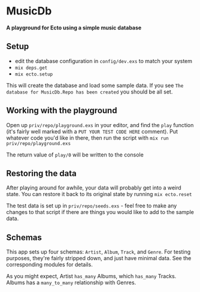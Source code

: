 # MusicDb

**A playground for Ecto using a simple music database**

## Setup
  * edit the database configuration in `config/dev.exs` to match your system
  * `mix deps.get`
  * `mix ecto.setup`

This will create the database and load some sample data. If you see `The database for MusicDb.Repo has been created` you should be all set.

## Working with the playground

Open up `priv/repo/playground.exs` in your editor, and find the `play` function (it's fairly well marked with a `PUT YOUR TEST CODE HERE` comment). Put whatever code you'd like in there, then run the script with `mix run priv/repo/playground.exs`

The return value of `play/0` will be written to the console

## Restoring the data

After playing around for awhile, your data will probably get into a weird state. You can restore it back to its original state by running `mix ecto.reset`

The test data is set up in `priv/repo/seeds.exs` - feel free to make any changes to that script if there are things you would like to add to the sample data.

## Schemas

This app sets up four schemas: `Artist`, `Album`, `Track`, and `Genre`. For testing purposes, they're fairly stripped down, and just have minimal data. See the corresponding modules for details.

As you might expect, Artist `has_many` Albums, which `has_many` Tracks. Albums has a `many_to_many` relationship with Genres.




